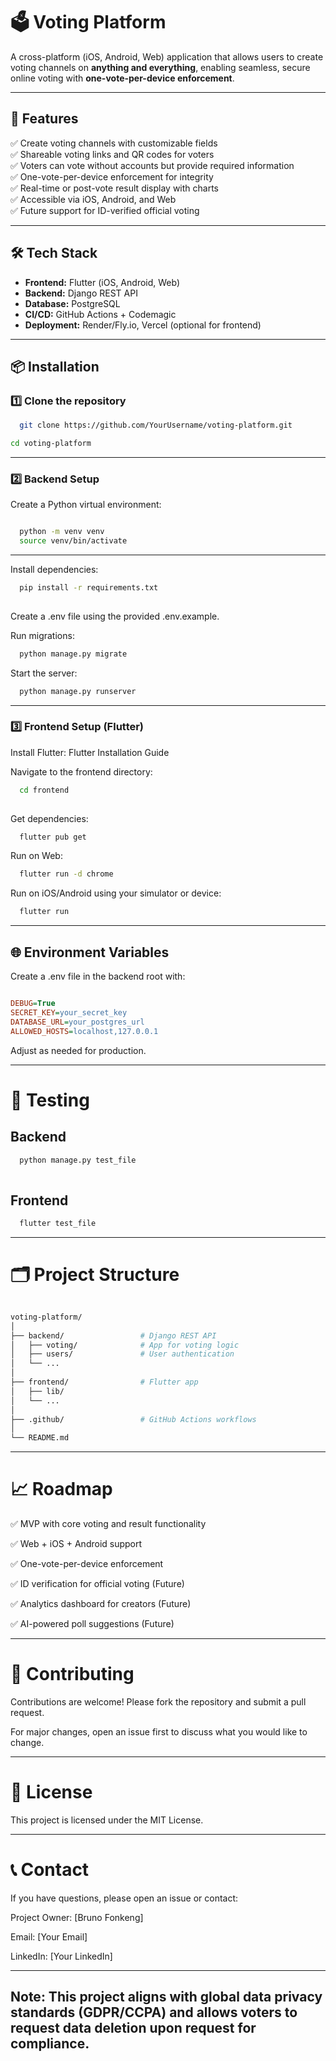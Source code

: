 # 🗳️ Voting Platform

A cross-platform (iOS, Android, Web) application that allows users to create voting channels on **anything and everything**, enabling seamless, secure online voting with **one-vote-per-device enforcement**.

---

## 🚀 Features

✅ Create voting channels with customizable fields  
✅ Shareable voting links and QR codes for voters  
✅ Voters can vote without accounts but provide required information  
✅ One-vote-per-device enforcement for integrity  
✅ Real-time or post-vote result display with charts  
✅ Accessible via iOS, Android, and Web  
✅ Future support for ID-verified official voting

---

## 🛠️ Tech Stack

- **Frontend:** Flutter (iOS, Android, Web)
- **Backend:** Django REST API
- **Database:** PostgreSQL
- **CI/CD:** GitHub Actions + Codemagic
- **Deployment:** Render/Fly.io, Vercel (optional for frontend)

---

## 📦 Installation

### **1️⃣ Clone the repository**
```bash
  git clone https://github.com/YourUsername/voting-platform.git

cd voting-platform
```

---


### **2️⃣ Backend Setup**
Create a Python virtual environment:

```bash

  python -m venv venv
  source venv/bin/activate
```
---
Install dependencies:

```bash
  pip install -r requirements.txt
  
```

Create a .env file using the provided .env.example.

Run migrations:

```bash
  python manage.py migrate

```
Start the server:

```bash
  python manage.py runserver

```
---

### **3️⃣ Frontend Setup (Flutter)**

Install Flutter: Flutter Installation Guide

Navigate to the frontend directory:

```bash
  cd frontend
  
```

Get dependencies:

```bash
  flutter pub get

```

Run on Web:

```bash
  flutter run -d chrome

```
Run on iOS/Android using your simulator or device:

```bash
  flutter run

```
---

## 🌐 Environment Variables
Create a .env file in the backend root with:

```ini

DEBUG=True
SECRET_KEY=your_secret_key
DATABASE_URL=your_postgres_url
ALLOWED_HOSTS=localhost,127.0.0.1

```
Adjust as needed for production.

---

# 🧪 Testing

## **Backend**

```bash
  python manage.py test_file
  
```
## **Frontend**

```bash
  flutter test_file

```
---
# 🗂️ Project Structure

```bash

voting-platform/
│
├── backend/                 # Django REST API
│   ├── voting/              # App for voting logic
│   ├── users/               # User authentication
│   └── ...
│
├── frontend/                # Flutter app
│   ├── lib/
│   └── ...
│
├── .github/                 # GitHub Actions workflows
│
└── README.md

```
---
# 📈 Roadmap

✅ MVP with core voting and result functionality

✅ Web + iOS + Android support

✅ One-vote-per-device enforcement

✅ ID verification for official voting (Future)

✅ Analytics dashboard for creators (Future)

✅ AI-powered poll suggestions (Future)

---

# 🤝 Contributing
Contributions are welcome! Please fork the repository and submit a pull request.

For major changes, open an issue first to discuss what you would like to change.

---

# 📜 License
This project is licensed under the MIT License.

---

# 📞 Contact
If you have questions, please open an issue or contact:

Project Owner: [Bruno Fonkeng]

Email: [Your Email]

LinkedIn: [Your LinkedIn]

---

Note: This project aligns with global data privacy standards (GDPR/CCPA) and allows voters to request data deletion upon request for compliance.
---